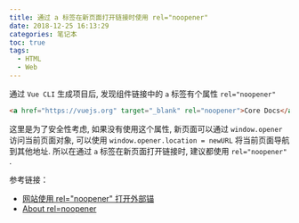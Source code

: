 ```yaml
---
title: 通过 a 标签在新页面打开链接时使用 rel="noopener"
date: 2018-12-25 16:13:29
categories: 笔记本
toc: true
tags:
  - HTML
  - Web
---
```


通过 `Vue CLI` 生成项目后, 发现组件链接中的 `a` 标签有个属性 `rel="noopener"`

```html
<a href="https://vuejs.org" target="_blank" rel="noopener">Core Docs</a>
```

<!-- more -->

这里是为了安全性考虑, 如果没有使用这个属性, 新页面可以通过 `window.opener` 访问当前页面对象, 可以使用 `window.opener.location = newURL` 将当前页面导航到其他地址.
所以在通过 `a` 标签在新页面打开链接时, 建议都使用 `rel="noopener"` .

参考链接：
- [网站使用 rel="noopener" 打开外部锚](https://developers.google.com/web/tools/lighthouse/audits/noopener)
- [About rel=noopener](https://mathiasbynens.github.io/rel-noopener/)
